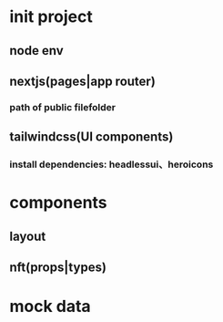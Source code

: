 # init project
## node env
## nextjs(pages|app router)
### path of public filefolder
## tailwindcss(UI components)
### install dependencies: headlessui、heroicons

# components
## layout
## nft(props|types)

# mock data
